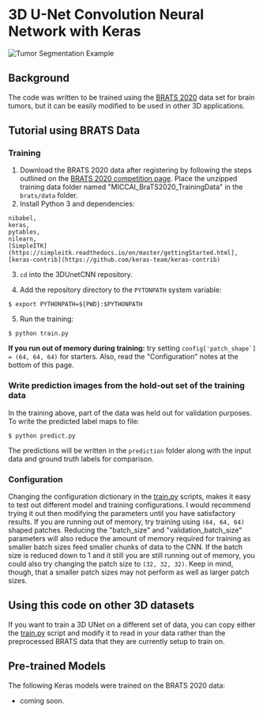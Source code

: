 # 3D U-Net Convolution Neural Network with Keras
![Tumor Segmentation Example](doc/tumor_segmentation_illusatration.gif)
## Background
The code was written to be trained using the 
[BRATS 2020](https://www.med.upenn.edu/cbica/brats2020/data.html) data set for brain tumors, but it can
be easily modified to be used in other 3D applications. 

## Tutorial using BRATS Data
### Training
1. Download the BRATS 2020 data after registering by following the steps outlined on the [BRATS 2020 competition page](https://www.med.upenn.edu/cbica/brats2020/registration.html).
Place the unzipped training data folder named "MICCAI_BraTS2020_TrainingData" in the
```brats/data``` folder.
2. Install Python 3 and dependencies: 
```
nibabel,
keras,
pytables,
nilearn,
[SimpleITK](https://simpleitk.readthedocs.io/en/master/gettingStarted.html],
[keras-contrib](https://github.com/keras-team/keras-contrib)
```
3. ```cd``` into the 3DUnetCNN repository.

4. Add the repository directory to the ```PYTONPATH``` system variable:
```
$ export PYTHONPATH=${PWD}:$PYTHONPATH
```

5. Run the training:

```
$ python train.py
```

**If you run out of memory during training:** try setting 
```config['patch_shape`] = (64, 64, 64)``` for starters. 
Also, read the "Configuration" notes at the bottom of this page.

### Write prediction images from the hold-out set of the training data
In the training above, part of the data was held out for validation purposes. 
To write the predicted label maps to file:
```
$ python predict.py
```
The predictions will be written in the ```prediction``` folder along with the input data and ground truth labels for 
comparison.

### Configuration
Changing the configuration dictionary in the [train.py](brats/train.py) scripts, makes it easy to test out different model and
training configurations.
I would recommend trying it out then modifying the parameters until you have satisfactory 
results. 
If you are running out of memory, try training using ```(64, 64, 64)``` shaped patches. 
Reducing the "batch_size" and "validation_batch_size" parameters will also reduce the amount of memory required for 
training as smaller batch sizes feed smaller chunks of data to the CNN. 
If the batch size is reduced down to 1 and it still you are still running 
out of memory, you could also try changing the patch size to ```(32, 32, 32)```. 
Keep in mind, though, that a smaller patch sizes may not perform as well as larger patch sizes.

## Using this code on other 3D datasets
If you want to train a 3D UNet on a different set of data, you can copy either the [train.py](brats/train.py) script and modify it to 
read in your data rather than the preprocessed BRATS data that they are currently setup to train on.

## Pre-trained Models
The following Keras models were trained on the BRATS 2020 data:
* coming soon.
